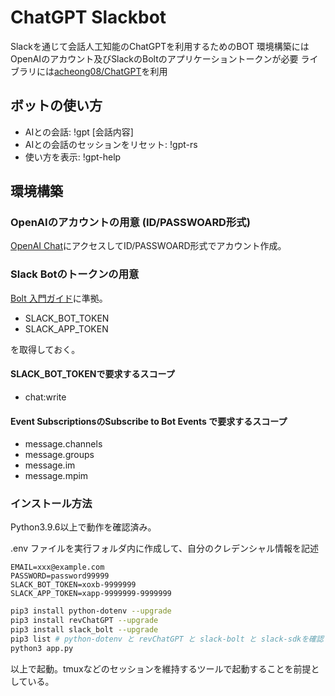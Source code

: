 # ChatGPT Slackbot
Slackを通じて会話人工知能のChatGPTを利用するためのBOT
環境構築にはOpenAIのアカウント及びSlackのBoltのアプリケーショントークンが必要
ライブラリには[acheong08/ChatGPT](https://github.com/acheong08/ChatGPT)を利用

## ボットの使い方
- AIとの会話: !gpt \[会話内容\]
- AIとの会話のセッションをリセット: !gpt-rs
- 使い方を表示: !gpt-help

## 環境構築
### OpenAIのアカウントの用意 (ID/PASSWOARD形式)
[OpenAI Chat](https://chat.openai.com/)にアクセスしてID/PASSWOARD形式でアカウント作成。

### Slack Botのトークンの用意
[Bolt 入門ガイド](https://slack.dev/bolt-python/ja-jp/tutorial/getting-started)に準拠。

- SLACK_BOT_TOKEN
- SLACK_APP_TOKEN

を取得しておく。

#### SLACK_BOT_TOKENで要求するスコープ

- chat:write 

#### Event SubscriptionsのSubscribe to Bot Events で要求するスコープ

- message.channels
- message.groups
- message.im
- message.mpim

### インストール方法
Python3.9.6以上で動作を確認済み。

.env ファイルを実行フォルダ内に作成して、自分のクレデンシャル情報を記述

```
EMAIL=xxx@example.com
PASSWORD=password99999
SLACK_BOT_TOKEN=xoxb-9999999
SLACK_APP_TOKEN=xapp-9999999-9999999
```


```sh
pip3 install python-dotenv --upgrade
pip3 install revChatGPT --upgrade
pip3 install slack_bolt --upgrade
pip3 list # python-dotenv と revChatGPT と slack-bolt と slack-sdkを確認
python3 app.py
```

以上で起動。tmuxなどのセッションを維持するツールで起動することを前提としている。
